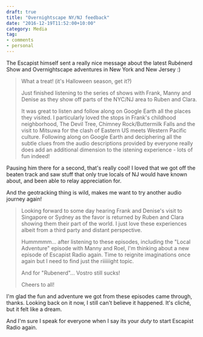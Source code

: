 ```yaml
---
draft: true
title: "Overnightscape NY/NJ feedback"
date: "2016-12-19T11:52:00+10:00"
category: Media
tag:
- comments
- personal
---
```

The Escapist himself sent a really nice message about the latest Rubénerd Show and Overnightscape adventures in New York and New Jersey :)

> What a treat! (it's Halloween season, get it?)
> 
> Just finished listening to the series of shows with Frank, Manny and 
Denise as they show off parts of the NYC/NJ area to Ruben and Clara.
> 
> It was great to listen and follow along on Google Earth all the places 
> they visited. I particularly loved the stops in Frank's childhood 
> neighborhood, The Devil Tree, Chimney Rock/Buttermilk Falls and the 
> visit to Mitsuwa for the clash of Eastern US meets Western Pacific culture.
> Following along on Google Earth and deciphering all the subtle clues 
> from the audio descriptions provided by everyone really does add an 
> additional dimension to the istening experience - lots of fun indeed!

Pausing him there for a second, that's really cool! I loved that we got off the beaten track and saw stuff that only true locals of NJ would have known about, and been able to relay appreciation for.

And the geotracking thing is wild, makes me want to try another audio journey again!

> Looking forward to some day hearing Frank and Denise's visit to 
> Singapore or Sydney as the favor is returned by Ruben and Clara 
> showing them their part of the world. I just love these experiences 
> albeit from a third party and distant perspective.
> 
> Hummmmm... after listening to these episodes, including the "Local 
> Adventure" episode with Manny and Roel, I'm thinking about a new 
> episode of Escapist Radio again. Time to reignite imaginations once 
> again but I need to find just the riiiiiight topic.
> 
> And for "Rubenerd"... Vostro still sucks!
> 
> Cheers to all!

I'm glad the fun and adventure we got from these episodes came through, thanks. Looking back on it now, I still can't believe it happened. It's cliché, but it felt like a dream.

And I'm sure I speak for everyone when I say its your *duty* to start Escapist Radio again.

